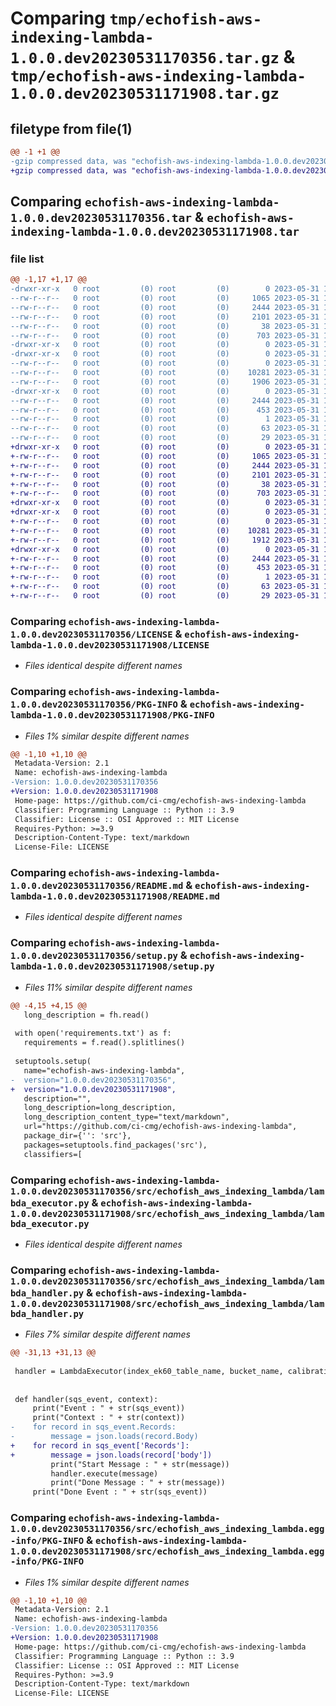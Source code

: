 # Comparing `tmp/echofish-aws-indexing-lambda-1.0.0.dev20230531170356.tar.gz` & `tmp/echofish-aws-indexing-lambda-1.0.0.dev20230531171908.tar.gz`

## filetype from file(1)

```diff
@@ -1 +1 @@
-gzip compressed data, was "echofish-aws-indexing-lambda-1.0.0.dev20230531170356.tar", last modified: Wed May 31 17:04:37 2023, max compression
+gzip compressed data, was "echofish-aws-indexing-lambda-1.0.0.dev20230531171908.tar", last modified: Wed May 31 17:19:48 2023, max compression
```

## Comparing `echofish-aws-indexing-lambda-1.0.0.dev20230531170356.tar` & `echofish-aws-indexing-lambda-1.0.0.dev20230531171908.tar`

### file list

```diff
@@ -1,17 +1,17 @@
-drwxr-xr-x   0 root         (0) root         (0)        0 2023-05-31 17:04:37.217104 echofish-aws-indexing-lambda-1.0.0.dev20230531170356/
--rw-r--r--   0 root         (0) root         (0)     1065 2023-05-31 17:03:49.000000 echofish-aws-indexing-lambda-1.0.0.dev20230531170356/LICENSE
--rw-r--r--   0 root         (0) root         (0)     2444 2023-05-31 17:04:37.217104 echofish-aws-indexing-lambda-1.0.0.dev20230531170356/PKG-INFO
--rw-r--r--   0 root         (0) root         (0)     2101 2023-05-31 17:03:49.000000 echofish-aws-indexing-lambda-1.0.0.dev20230531170356/README.md
--rw-r--r--   0 root         (0) root         (0)       38 2023-05-31 17:04:37.217104 echofish-aws-indexing-lambda-1.0.0.dev20230531170356/setup.cfg
--rw-r--r--   0 root         (0) root         (0)      703 2023-05-31 17:04:34.000000 echofish-aws-indexing-lambda-1.0.0.dev20230531170356/setup.py
-drwxr-xr-x   0 root         (0) root         (0)        0 2023-05-31 17:04:37.217104 echofish-aws-indexing-lambda-1.0.0.dev20230531170356/src/
-drwxr-xr-x   0 root         (0) root         (0)        0 2023-05-31 17:04:37.217104 echofish-aws-indexing-lambda-1.0.0.dev20230531170356/src/echofish_aws_indexing_lambda/
--rw-r--r--   0 root         (0) root         (0)        0 2023-05-31 17:03:49.000000 echofish-aws-indexing-lambda-1.0.0.dev20230531170356/src/echofish_aws_indexing_lambda/__init__.py
--rw-r--r--   0 root         (0) root         (0)    10281 2023-05-31 17:03:49.000000 echofish-aws-indexing-lambda-1.0.0.dev20230531170356/src/echofish_aws_indexing_lambda/lambda_executor.py
--rw-r--r--   0 root         (0) root         (0)     1906 2023-05-31 17:03:49.000000 echofish-aws-indexing-lambda-1.0.0.dev20230531170356/src/echofish_aws_indexing_lambda/lambda_handler.py
-drwxr-xr-x   0 root         (0) root         (0)        0 2023-05-31 17:04:37.217104 echofish-aws-indexing-lambda-1.0.0.dev20230531170356/src/echofish_aws_indexing_lambda.egg-info/
--rw-r--r--   0 root         (0) root         (0)     2444 2023-05-31 17:04:37.000000 echofish-aws-indexing-lambda-1.0.0.dev20230531170356/src/echofish_aws_indexing_lambda.egg-info/PKG-INFO
--rw-r--r--   0 root         (0) root         (0)      453 2023-05-31 17:04:37.000000 echofish-aws-indexing-lambda-1.0.0.dev20230531170356/src/echofish_aws_indexing_lambda.egg-info/SOURCES.txt
--rw-r--r--   0 root         (0) root         (0)        1 2023-05-31 17:04:37.000000 echofish-aws-indexing-lambda-1.0.0.dev20230531170356/src/echofish_aws_indexing_lambda.egg-info/dependency_links.txt
--rw-r--r--   0 root         (0) root         (0)       63 2023-05-31 17:04:37.000000 echofish-aws-indexing-lambda-1.0.0.dev20230531170356/src/echofish_aws_indexing_lambda.egg-info/requires.txt
--rw-r--r--   0 root         (0) root         (0)       29 2023-05-31 17:04:37.000000 echofish-aws-indexing-lambda-1.0.0.dev20230531170356/src/echofish_aws_indexing_lambda.egg-info/top_level.txt
+drwxr-xr-x   0 root         (0) root         (0)        0 2023-05-31 17:19:48.854473 echofish-aws-indexing-lambda-1.0.0.dev20230531171908/
+-rw-r--r--   0 root         (0) root         (0)     1065 2023-05-31 17:19:02.000000 echofish-aws-indexing-lambda-1.0.0.dev20230531171908/LICENSE
+-rw-r--r--   0 root         (0) root         (0)     2444 2023-05-31 17:19:48.854473 echofish-aws-indexing-lambda-1.0.0.dev20230531171908/PKG-INFO
+-rw-r--r--   0 root         (0) root         (0)     2101 2023-05-31 17:19:02.000000 echofish-aws-indexing-lambda-1.0.0.dev20230531171908/README.md
+-rw-r--r--   0 root         (0) root         (0)       38 2023-05-31 17:19:48.854473 echofish-aws-indexing-lambda-1.0.0.dev20230531171908/setup.cfg
+-rw-r--r--   0 root         (0) root         (0)      703 2023-05-31 17:19:46.000000 echofish-aws-indexing-lambda-1.0.0.dev20230531171908/setup.py
+drwxr-xr-x   0 root         (0) root         (0)        0 2023-05-31 17:19:48.850473 echofish-aws-indexing-lambda-1.0.0.dev20230531171908/src/
+drwxr-xr-x   0 root         (0) root         (0)        0 2023-05-31 17:19:48.854473 echofish-aws-indexing-lambda-1.0.0.dev20230531171908/src/echofish_aws_indexing_lambda/
+-rw-r--r--   0 root         (0) root         (0)        0 2023-05-31 17:19:02.000000 echofish-aws-indexing-lambda-1.0.0.dev20230531171908/src/echofish_aws_indexing_lambda/__init__.py
+-rw-r--r--   0 root         (0) root         (0)    10281 2023-05-31 17:19:02.000000 echofish-aws-indexing-lambda-1.0.0.dev20230531171908/src/echofish_aws_indexing_lambda/lambda_executor.py
+-rw-r--r--   0 root         (0) root         (0)     1912 2023-05-31 17:19:02.000000 echofish-aws-indexing-lambda-1.0.0.dev20230531171908/src/echofish_aws_indexing_lambda/lambda_handler.py
+drwxr-xr-x   0 root         (0) root         (0)        0 2023-05-31 17:19:48.854473 echofish-aws-indexing-lambda-1.0.0.dev20230531171908/src/echofish_aws_indexing_lambda.egg-info/
+-rw-r--r--   0 root         (0) root         (0)     2444 2023-05-31 17:19:48.000000 echofish-aws-indexing-lambda-1.0.0.dev20230531171908/src/echofish_aws_indexing_lambda.egg-info/PKG-INFO
+-rw-r--r--   0 root         (0) root         (0)      453 2023-05-31 17:19:48.000000 echofish-aws-indexing-lambda-1.0.0.dev20230531171908/src/echofish_aws_indexing_lambda.egg-info/SOURCES.txt
+-rw-r--r--   0 root         (0) root         (0)        1 2023-05-31 17:19:48.000000 echofish-aws-indexing-lambda-1.0.0.dev20230531171908/src/echofish_aws_indexing_lambda.egg-info/dependency_links.txt
+-rw-r--r--   0 root         (0) root         (0)       63 2023-05-31 17:19:48.000000 echofish-aws-indexing-lambda-1.0.0.dev20230531171908/src/echofish_aws_indexing_lambda.egg-info/requires.txt
+-rw-r--r--   0 root         (0) root         (0)       29 2023-05-31 17:19:48.000000 echofish-aws-indexing-lambda-1.0.0.dev20230531171908/src/echofish_aws_indexing_lambda.egg-info/top_level.txt
```

### Comparing `echofish-aws-indexing-lambda-1.0.0.dev20230531170356/LICENSE` & `echofish-aws-indexing-lambda-1.0.0.dev20230531171908/LICENSE`

 * *Files identical despite different names*

### Comparing `echofish-aws-indexing-lambda-1.0.0.dev20230531170356/PKG-INFO` & `echofish-aws-indexing-lambda-1.0.0.dev20230531171908/PKG-INFO`

 * *Files 1% similar despite different names*

```diff
@@ -1,10 +1,10 @@
 Metadata-Version: 2.1
 Name: echofish-aws-indexing-lambda
-Version: 1.0.0.dev20230531170356
+Version: 1.0.0.dev20230531171908
 Home-page: https://github.com/ci-cmg/echofish-aws-indexing-lambda
 Classifier: Programming Language :: Python :: 3.9
 Classifier: License :: OSI Approved :: MIT License
 Requires-Python: >=3.9
 Description-Content-Type: text/markdown
 License-File: LICENSE
```

### Comparing `echofish-aws-indexing-lambda-1.0.0.dev20230531170356/README.md` & `echofish-aws-indexing-lambda-1.0.0.dev20230531171908/README.md`

 * *Files identical despite different names*

### Comparing `echofish-aws-indexing-lambda-1.0.0.dev20230531170356/setup.py` & `echofish-aws-indexing-lambda-1.0.0.dev20230531171908/setup.py`

 * *Files 11% similar despite different names*

```diff
@@ -4,15 +4,15 @@
   long_description = fh.read()
 
 with open('requirements.txt') as f:
   requirements = f.read().splitlines()
 
 setuptools.setup(
   name="echofish-aws-indexing-lambda",
-  version="1.0.0.dev20230531170356",
+  version="1.0.0.dev20230531171908",
   description="",
   long_description=long_description,
   long_description_content_type="text/markdown",
   url="https://github.com/ci-cmg/echofish-aws-indexing-lambda",
   package_dir={'': 'src'},
   packages=setuptools.find_packages('src'),
   classifiers=[
```

### Comparing `echofish-aws-indexing-lambda-1.0.0.dev20230531170356/src/echofish_aws_indexing_lambda/lambda_executor.py` & `echofish-aws-indexing-lambda-1.0.0.dev20230531171908/src/echofish_aws_indexing_lambda/lambda_executor.py`

 * *Files identical despite different names*

### Comparing `echofish-aws-indexing-lambda-1.0.0.dev20230531170356/src/echofish_aws_indexing_lambda/lambda_handler.py` & `echofish-aws-indexing-lambda-1.0.0.dev20230531171908/src/echofish_aws_indexing_lambda/lambda_handler.py`

 * *Files 7% similar despite different names*

```diff
@@ -31,13 +31,13 @@
 
 handler = LambdaExecutor(index_ek60_table_name, bucket_name, calibration_bucket, calibration_key)
 
 
 def handler(sqs_event, context):
     print("Event : " + str(sqs_event))
     print("Context : " + str(context))
-    for record in sqs_event.Records:
-        message = json.loads(record.Body)
+    for record in sqs_event['Records']:
+        message = json.loads(record['body'])
         print("Start Message : " + str(message))
         handler.execute(message)
         print("Done Message : " + str(message))
     print("Done Event : " + str(sqs_event))
```

### Comparing `echofish-aws-indexing-lambda-1.0.0.dev20230531170356/src/echofish_aws_indexing_lambda.egg-info/PKG-INFO` & `echofish-aws-indexing-lambda-1.0.0.dev20230531171908/src/echofish_aws_indexing_lambda.egg-info/PKG-INFO`

 * *Files 1% similar despite different names*

```diff
@@ -1,10 +1,10 @@
 Metadata-Version: 2.1
 Name: echofish-aws-indexing-lambda
-Version: 1.0.0.dev20230531170356
+Version: 1.0.0.dev20230531171908
 Home-page: https://github.com/ci-cmg/echofish-aws-indexing-lambda
 Classifier: Programming Language :: Python :: 3.9
 Classifier: License :: OSI Approved :: MIT License
 Requires-Python: >=3.9
 Description-Content-Type: text/markdown
 License-File: LICENSE
```

